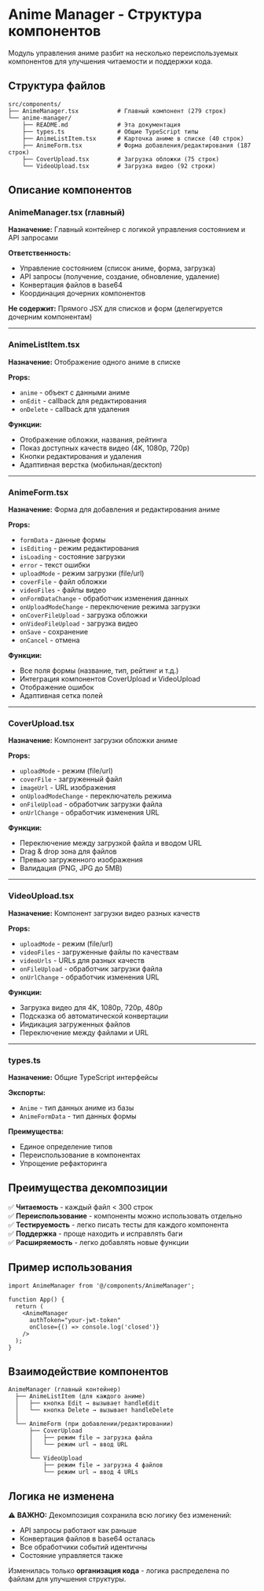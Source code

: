 # Anime Manager - Структура компонентов

Модуль управления аниме разбит на несколько переиспользуемых компонентов для улучшения читаемости и поддержки кода.

## Структура файлов

```
src/components/
├── AnimeManager.tsx           # Главный компонент (279 строк)
└── anime-manager/
    ├── README.md              # Эта документация
    ├── types.ts               # Общие TypeScript типы
    ├── AnimeListItem.tsx      # Карточка аниме в списке (40 строк)
    ├── AnimeForm.tsx          # Форма добавления/редактирования (187 строк)
    ├── CoverUpload.tsx        # Загрузка обложки (75 строк)
    └── VideoUpload.tsx        # Загрузка видео (92 строки)
```

## Описание компонентов

### AnimeManager.tsx (главный)
**Назначение:** Главный контейнер с логикой управления состоянием и API запросами

**Ответственность:**
- Управление состоянием (список аниме, форма, загрузка)
- API запросы (получение, создание, обновление, удаление)
- Конвертация файлов в base64
- Координация дочерних компонентов

**Не содержит:** Прямого JSX для списков и форм (делегируется дочерним компонентам)

---

### AnimeListItem.tsx
**Назначение:** Отображение одного аниме в списке

**Props:**
- `anime` - объект с данными аниме
- `onEdit` - callback для редактирования
- `onDelete` - callback для удаления

**Функции:**
- Отображение обложки, названия, рейтинга
- Показ доступных качеств видео (4K, 1080p, 720p)
- Кнопки редактирования и удаления
- Адаптивная верстка (мобильная/десктоп)

---

### AnimeForm.tsx
**Назначение:** Форма для добавления и редактирования аниме

**Props:**
- `formData` - данные формы
- `isEditing` - режим редактирования
- `isLoading` - состояние загрузки
- `error` - текст ошибки
- `uploadMode` - режим загрузки (file/url)
- `coverFile` - файл обложки
- `videoFiles` - файлы видео
- `onFormDataChange` - обработчик изменения данных
- `onUploadModeChange` - переключение режима загрузки
- `onCoverFileUpload` - загрузка обложки
- `onVideoFileUpload` - загрузка видео
- `onSave` - сохранение
- `onCancel` - отмена

**Функции:**
- Все поля формы (название, тип, рейтинг и т.д.)
- Интеграция компонентов CoverUpload и VideoUpload
- Отображение ошибок
- Адаптивная сетка полей

---

### CoverUpload.tsx
**Назначение:** Компонент загрузки обложки аниме

**Props:**
- `uploadMode` - режим (file/url)
- `coverFile` - загруженный файл
- `imageUrl` - URL изображения
- `onUploadModeChange` - переключатель режима
- `onFileUpload` - обработчик загрузки файла
- `onUrlChange` - обработчик изменения URL

**Функции:**
- Переключение между загрузкой файла и вводом URL
- Drag & drop зона для файлов
- Превью загруженного изображения
- Валидация (PNG, JPG до 5MB)

---

### VideoUpload.tsx
**Назначение:** Компонент загрузки видео разных качеств

**Props:**
- `uploadMode` - режим (file/url)
- `videoFiles` - загруженные файлы по качествам
- `videoUrls` - URLs для разных качеств
- `onFileUpload` - обработчик загрузки файла
- `onUrlChange` - обработчик изменения URL

**Функции:**
- Загрузка видео для 4K, 1080p, 720p, 480p
- Подсказка об автоматической конвертации
- Индикация загруженных файлов
- Переключение между файлами и URL

---

### types.ts
**Назначение:** Общие TypeScript интерфейсы

**Экспорты:**
- `Anime` - тип данных аниме из базы
- `AnimeFormData` - тип данных формы

**Преимущества:**
- Единое определение типов
- Переиспользование в компонентах
- Упрощение рефакторинга

## Преимущества декомпозиции

✅ **Читаемость** - каждый файл < 300 строк  
✅ **Переиспользование** - компоненты можно использовать отдельно  
✅ **Тестируемость** - легко писать тесты для каждого компонента  
✅ **Поддержка** - проще находить и исправлять баги  
✅ **Расширяемость** - легко добавлять новые функции  

## Пример использования

```tsx
import AnimeManager from '@/components/AnimeManager';

function App() {
  return (
    <AnimeManager 
      authToken="your-jwt-token" 
      onClose={() => console.log('closed')} 
    />
  );
}
```

## Взаимодействие компонентов

```
AnimeManager (главный контейнер)
  ├── AnimeListItem (для каждого аниме)
  │   ├── кнопка Edit → вызывает handleEdit
  │   └── кнопка Delete → вызывает handleDelete
  │
  └── AnimeForm (при добавлении/редактировании)
      ├── CoverUpload
      │   ├── режим file → загрузка файла
      │   └── режим url → ввод URL
      │
      └── VideoUpload
          ├── режим file → загрузка 4 файлов
          └── режим url → ввод 4 URLs
```

## Логика не изменена

⚠️ **ВАЖНО:** Декомпозиция сохранила всю логику без изменений:
- API запросы работают как раньше
- Конвертация файлов в base64 осталась
- Все обработчики событий идентичны
- Состояние управляется также

Изменилась только **организация кода** - логика распределена по файлам для улучшения структуры.
